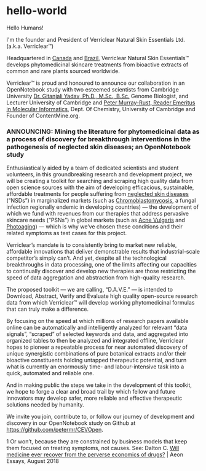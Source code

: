 # hello-world
Hello Humans!

I'm the founder and President of Verriclear Natural Skin Essentials Ltd. (a.k.a. Verriclear™)

Headquartered in [Canada](https://verriclear.com) and [Brazil](https://verriclear.com.br), Verriclear Natural Skin Essentials™ develops phytomedicinal skincare treatments from bioactive extracts of common and rare plants sourced worldwide.

Verriclear™ is proud and honoured to announce our collaboration in an OpenNotebook study with two esteemed scientists from Cambridge University [Dr. Gitanjali Yadav, Ph.D., M.Sc., B.Sc.](www.nipgr.ac.in/research/dr_gyadav.php) Genome Biologist, and Lecturer University of Cambridge and [Peter Murray-Rust, Reader Emeritus in Molecular Informatics](https://en.wikipedia.org/wiki/Peter_Murray-Rust),  Dept. Of Chemistry, University of Cambridge and Founder of ContentMine.org.

### ANNOUNCING: Mining the literature for phytomedicinal data as a process of discovery for breakthrough interventions in the pathogenesis of neglected skin diseases; an OpenNotebook study	

Enthusiastically aided by a team of dedicated scientists and student volunteers, in this groundbreaking research and development project, we will be creating a toolkit for searching and scraping high quality data from open science sources with the aim of developing efficacious, sustainable, affordable treatments for people suffering from [neglected skin diseases](https://en.wikipedia.org/wiki/Category:Neglected_diseases) (“NSDs”) in marginalized markets (such as [Chromoblastomycosis](https://en.wikipedia.org/wiki/Chromoblastomycosis), a fungal infection regionally endemic in developing countries) — the development of which we fund with revenues from our therapies that address pervasive skincare needs (“PSNs”) in global markets (such as [Acne Vulgaris](https://en.wikipedia.org/wiki/Acne) and [Photoaging](https://en.wikipedia.org/wiki/Photoaging)) — which is why we’ve chosen these conditions and their related symptoms as test cases for this project.

Verriclear’s mandate is to consistently bring to market new reliable, affordable innovations that deliver demonstrable results that industrial-scale competitor’s simply can’t. And yet, despite all the technological breakthroughs in data processing, one of the limits affecting our capacities to continually discover and develop new therapies are those restricting the speed of data aggregation and abstraction from high-quality research.

The proposed toolkit — we are calling, “D.A.V.E.” — is intended to Download, Abstract, Verify and Evaluate high quality open-source research data from which Verriclear™ will develop working phytomedicinal formulas that can truly make a difference.

By focusing on the speed at which millions of research papers available online can be automatically and intelligently analyzed for relevant “data signals”, “scraped” of selected keywords and data, and aggregated into organized tables to then be analyzed and integrated offline, Verriclear hopes to pioneer a repeatable process for near automated discovery of unique synergistic combinations of pure botanical extracts and/or their bioactive constituents holding untapped therapeutic potential, and turn what is currently an enormously time- and labour-intensive task into a quick, automated and reliable one.

And in making public the steps we take in the development of this toolkit, we hope to forge a clear and broad trail by which fellow and future innovators may develop safer, more reliable and effective therapeutic solutions needed by humanity.

We invite you join, contribute to, or follow our journey of development and discovery in our OpenNotebook study on Github at https://github.com/petermr/CEVOpen.



1  Or won’t, because they are constrained by business models that keep them focused on treating symptoms, not causes. See: Dalton C. [Will medicine ever recover from the perverse economics of drugs?](https://aeon.co/essays/will-medicine-ever-recover-from-the-perverse-economics-of-drugs) | Aeon Essays, August 2018
